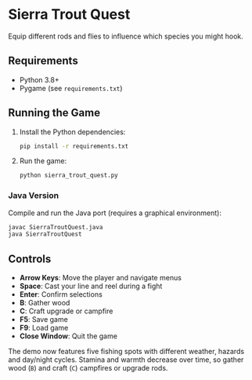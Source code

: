 # Sierra Trout Quest

Equip different rods and flies to influence which species you might hook.

## Requirements
- Python 3.8+
- Pygame (see `requirements.txt`)

## Running the Game
1. Install the Python dependencies:
   ```bash
   pip install -r requirements.txt
   ```
2. Run the game:
   ```bash
   python sierra_trout_quest.py
   ```

### Java Version
Compile and run the Java port (requires a graphical environment):
```bash
javac SierraTroutQuest.java
java SierraTroutQuest
```

## Controls
- **Arrow Keys**: Move the player and navigate menus
- **Space**: Cast your line and reel during a fight
- **Enter**: Confirm selections
- **B**: Gather wood
- **C**: Craft upgrade or campfire
- **F5**: Save game
- **F9**: Load game
- **Close Window**: Quit the game

The demo now features five fishing spots with different weather, hazards and day/night cycles.
Stamina and warmth decrease over time, so gather wood (`B`) and craft (`C`) campfires or upgrade rods.

